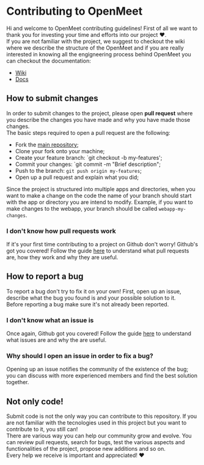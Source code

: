 # Contributing to OpenMeet
Hi and welcome to OpenMeet contributing guidelines! First of all we want to thank you for investing your time and efforts into our project ❤️. <br>
If you are not familiar with the project, we suggest to checkout the wiki where we describe the structure of the OpenMeet and if you are really interested in knowing all the engigneering process behind OpenMeet you can checkout the documentation: 
- [Wiki]()
- [Docs](https://github.com/sl1mSha4dey/openMeet_Classe03/tree/main/deliverables)


## How to submit changes
In order to submit changes to the project, please open **pull request** where you describe the changes you have made and why you have made those changes. <br>
The basic steps required to open a pull request are the following: 
- Fork the [main repository](https://github.com/sl1mSha4dey/openMeet_Classe03); 
- Clone your fork onto your machine; 
- Create your feature branch: `git checkout -b my-features'; 
- Commit your changes: `git commit -m "Brief description"; 
- Push to the branch: `git push origin my-features`; 
- Open up a pull request and explain what you did; 

Since the project is structured into multiple apps and directories, when you want to make a change on the code the name of your branch should start with the app or directory you are intend to modify. Example, if you want to make changes to the webapp, your branch should be called `webapp-my-changes`. 

### I don't know how pull requests work
If it's your first time contributing to a project on Github don't worry! Github's got you covered! Follow the guide [here](https://docs.github.com/en/pull-requests/collaborating-with-pull-requests/proposing-changes-to-your-work-with-pull-requests/about-pull-requests) to understand what pull requests are, how they work and why they are useful. 

## How to report a bug 
To report a bug don't try to fix it on your own! First, open up an issue, describe what the bug you found is and your possible solution to it. <br> 
Before reporting a bug make sure it's not already been reported. 

### I don't know what an issue is
Once again, Github got you covered! Follow the guide [here](https://docs.github.com/en/issues/tracking-your-work-with-issues/about-issues) to understand what issues are and why the are useful. 

### Why should I open an issue in order to fix a bug?
Opening up an issue notifies the community of the existence of the bug; you can discuss with more experienced members and find the best solution together.  

## Not only code!
Submit code is not the only way you can contribute to this repository. If you are not familiar with the tecnologies used in this project but you want to contribute to it, you still can! <br>
There are various way you can help our community grow and evolve. You can review pull requests, search for bugs, test the various aspects and functionalities of the project, propose new additions and so on. <br>
Every help we receive is important and appreciated! ❤️
